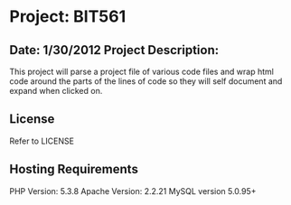 Project:  BIT561
================
Date: 1/30/2012
Project Description:
--------------------
This project will parse a project file of various code files and wrap html code around the parts of the lines of code so they will 
self document and expand when clicked on.

License
-------
Refer to LICENSE

Hosting Requirements
------------

PHP Version: 5.3.8 
Apache Version: 2.2.21
MySQL version 5.0.95+ 

